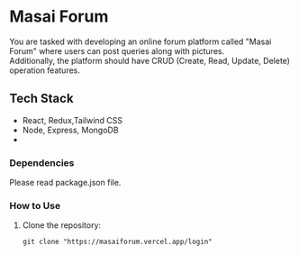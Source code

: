 # Masai Forum

You are tasked with developing an online forum platform called "Masai Forum" where users can post queries along with pictures.<br> Additionally, the platform should have CRUD (Create, Read, Update, Delete) operation features.
## **Tech Stack**

- React, Redux,Tailwind CSS  <br>
- Node, Express, MongoDB
- 
### Dependencies
Please read package.json file.

### How to Use

1. Clone the repository: <br>
   ```bash<br>
   git clone "https://masaiforum.vercel.app/login"
